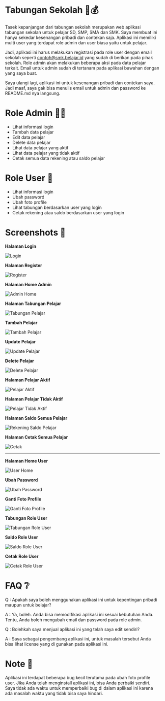 # Tabungan Sekolah 🏫💰
Tasek kepanjangan dari tabungan sekolah merupakan web aplikasi tabungan sekolah untuk pelajar SD, SMP, SMA dan SMK. Saya membuat ini hanya sekedar kesenangan pribadi dan contekan saja. Aplikasi ini memiliki multi user yang terdapat role admin dan user biasa yaitu untuk pelajar.

Jadi, aplikasi ini harus melakukan registrasi pada role user dengan email sekolah seperti contoh@smk.belajar.id yang sudah di berikan pada pihak sekolah. Role admin akan melakukan beberapa aksi pada data pelajar terkait. Email untuk admin sudah di tertanam pada aplikasi bawahan dengan yang saya buat.

Saya ulangi lagi, aplikasi ini untuk kesenangan pribadi dan contekan saya. Jadi maaf, saya gak bisa menulis email untuk admin dan password ke README.md nya langsung.

# Role Admin 👨‍💼
- Lihat informasi login
- Tambah data pelajar
- Edit data pelajar
- Delete data pelajar
- Lihat data pelajar yang aktif
- Lihat data pelajar yang tidak aktif
- Cetak semua data rekening atau saldo pelajar

# Role User 🧑
- Lihat informasi login
- Ubah password
- Ubah foto profile
- Lihat tabungan berdasarkan user yang login
- Cetak rekening atau saldo berdasarkan user yang login

# Screenshots 📸

**Halaman Login**

![Login](https://github.com/galihap76/tasek/assets/83481679/740a77c2-80ed-459b-96c6-30220a8cf561)

**Halaman Register**

![Register](https://github.com/galihap76/tasek/assets/83481679/83f481fa-f732-497b-80f0-9e066305ea65)

**Halaman Home Admin**

![Admin Home](https://github.com/galihap76/tasek/assets/83481679/1b32abc6-112a-4d3b-8ddc-17f9d8eb09c3)

**Halaman Tabungan Pelajar**

![Tabungan Pelajar](https://github.com/galihap76/tasek/assets/83481679/6f551bec-61e5-4068-9dcd-9d574c566bce)

**Tambah Pelajar**

![Tambah Pelajar](https://github.com/galihap76/tasek/assets/83481679/42b6b4a1-7138-440f-8c45-9a47d838f827)

**Update Pelajar**

![Update Pelajar](https://github.com/galihap76/tasek/assets/83481679/8e8ab3c1-939a-4e7e-b1c2-677243fe2c66)

**Delete Pelajar**

![Delete Pelajar](https://github.com/galihap76/tasek/assets/83481679/efdf5455-5370-40ed-8c1d-ca324422efe6)

**Halaman Pelajar Aktif**

![Pelajar Aktif](https://github.com/galihap76/tasek/assets/83481679/e1221830-815a-49f5-a8bb-6b99efbcd42b)

**Halaman Pelajar Tidak Aktif**

![Pelajar Tidak Aktif](https://github.com/galihap76/tasek/assets/83481679/b8229eef-4bef-47d7-bff5-41a331ab9516)

**Halaman Saldo Semua Pelajar**

![Rekening Saldo Pelajar](https://github.com/galihap76/tasek/assets/83481679/2dac59d5-b661-4320-86c1-983b04c81029)

**Halaman Cetak Semua Pelajar**

![Cetak](https://github.com/galihap76/tasek/assets/83481679/56900985-e237-4ada-881e-76264e177d15)

<hr>

**Halaman Home User**

![User Home](https://github.com/galihap76/tasek/assets/83481679/b28280ad-ee13-455e-928d-1aa21d03cf49)

**Ubah Password**

![Ubah Password](https://github.com/galihap76/tasek/assets/83481679/a0de451a-3930-4b39-9552-3cca2d2c737f)

**Ganti Foto Profile**

![Ganti Foto Profile](https://github.com/galihap76/tasek/assets/83481679/bf9d724e-0e3d-443d-b214-1ddcf406afe7)

**Tabungan Role User**

![Tabungan Role User](https://github.com/galihap76/tasek/assets/83481679/1e3162a4-a3db-4f61-b585-141cac1dc955)

**Saldo Role User**

![Saldo Role User](https://github.com/galihap76/tasek/assets/83481679/ff25a309-0eb5-40d7-bfd6-10eb02766745)

**Cetak Role User**

![Cetak Role User](https://github.com/galihap76/tasek/assets/83481679/847284c8-69cf-4001-ae7f-eca9af3242c4)

# FAQ ❔

Q : Apakah saya boleh menggunakan aplikasi ini untuk kepentingan pribadi maupun untuk belajar?

A : Ya, boleh. Anda bisa memodifikasi aplikasi ini sesuai kebutuhan Anda. Tentu, Anda boleh mengubah email dan password pada role admin. 

Q : Bolehkah saya menjual aplikasi ini yang telah saya edit sendiri?

A : Saya sebagai pengembang aplikasi ini, untuk masalah tersebut Anda bisa lihat license yang di gunakan pada aplikasi ini.

# Note 📌

Aplikasi ini terdapat beberapa bug kecil terutama pada ubah foto profile user. Jika Anda telah menginstall aplikasi ini, bisa Anda perbaiki sendiri. Saya tidak ada waktu untuk memperbaiki bug di dalam aplikasi ini karena ada masalah waktu yang tidak bisa saya hindari.
